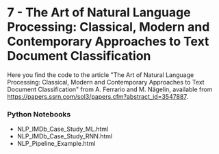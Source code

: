 # 7 - The Art of Natural Language Processing: Classical, Modern and Contemporary Approaches to Text Document Classification

Here you find the code to the article "The Art of Natural Language Processing: Classical, Modern and Contemporary Approaches to Text Document Classification" from A. Ferrario and M. Nägelin, available from https://papers.ssrn.com/sol3/papers.cfm?abstract_id=3547887.

### Python Notebooks
- NLP_IMDb_Case_Study_ML.html
- NLP_IMDb_Case_Study_RNN.html
- NLP_Pipeline_Example.html
